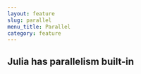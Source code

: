 ```yaml
---
layout: feature
slug: parallel
menu_title: Parallel
category: feature
---
```

## Julia has parallelism built-in
